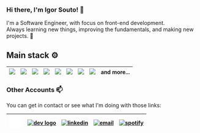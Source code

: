 ### Hi there, I'm Igor Souto! 👋 

I'm a Software Engineer, with focus on front-end development.  
Always learning new things, improving the fundamentals, and making new projects. 🚀  


## Main stack ⚙️

| <img height="40px" src="https://cdn.svgporn.com/logos/html-5.svg"> | <img height="40px" src="https://cdn.svgporn.com/logos/css-3.svg"> | <img height="40px" src="https://cdn.svgporn.com/logos/javascript.svg"> |  <img height="40px" src="https://i.ibb.co/JHgsKfg/1-mn6b-Os7s6-Qbao15-PMNRy-OA.png"> | <img height="40px" src="https://cdn.svgporn.com/logos/vue.svg"> | <img height="40px" src="https://i.ibb.co/mGV04pc/320px-React-icon-svg.png">  | <img height="40px" src="https://i.ibb.co/MGPxg7q/nodejs-logo-FBE122-E377-seeklogo-com.png"> | <img height ="40px" src="https://i.ibb.co/HCj91Cj/docker-13-1175230.png"> | **and more...** |
|---|---|---|---|---|---|---|---|---|


### Other Accounts 📫

You can get in contact or see what I'm doing with those links:

| [<img src="https://raw.githubusercontent.com/Delta456/Delta456/master/img/github.png" alt="github logo" width="34">](https://github.com/soutoigor) | [<img src="https://raw.githubusercontent.com/Delta456/Delta456/master/img/dev.png" alt="dev logo" width="24">](https://dev.to/soutoigor)| [<img src="https://i.ibb.co/H2fR0d7/download.png" alt="linkedin" width="24">](https://www.linkedin.com/in/igor-souto/)| [<img src="https://i.ibb.co/KK7YJ1D/gmail-email-logo-png-16.png" alt="email" width="24">](mailto:igor_souto@outlook.com)| [<img src="https://i.ibb.co/vqyNJ6P/image-gallery-spotify-logo.png" alt="spotify" width="24" >](https://open.spotify.com/show/5mvb3S3DK0pzU8OxvbJwYj)
|---|---|---|---|---|

